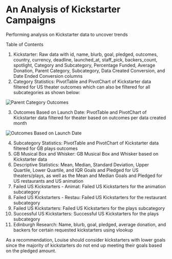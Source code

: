# An Analysis of Kickstarter Campaigns
Performing analysis on Kickstarter data to uncover trends

Table of Contents
1. Kickstarter: Raw data with id, name, blurb, goal, pledged, outcomes, country, currency, deadline, launched_at, staff_pick, backers_count, spotlight, Category and Subcategory, Percentage Funded, Average Donation, Parent Category, Subcategory, Data Created Conversion, and Date Ended Conversion columns
2. Category Statistics: PivotTable and PivotChart of Kickstarter data filtered for US theater outcomes which can also be filtered for all subcategories as shown below:

![Parent Category Outcomes](https://user-images.githubusercontent.com/76754655/107887595-2c953f00-6ed5-11eb-849b-86d90ae303bd.png)

3. Outcomes Based on Launch Date: PivotTable and PivotChart of Kickstarter data filtered for theater based on outcomes per data created month

![Outcomes Based on Launch Date](https://user-images.githubusercontent.com/76754655/107887574-08396280-6ed5-11eb-828c-0fcd63186da6.png)

4. Subcategory Statistics: PivotTable and PivotChart of Kickstarter data filtered for GB plays outcomes
5. GB Musical Box and Whisker: GB Musical Box and Whisker based on Kickstarter data
6. Descriptive Statistics: Mean, Median, Standard Deviation, Upper Quartile, Lower Quartile, and IQR Goals and Pledged for US theaters/plays, as well as the Mean and Median Goals and Pledged for US restaurants and US animation
7. Failed US Kickstarters - Animat: Failed US Kickstarters for the animation subcategory
8. Failed US Kickstarters - Restau: Failed US Kickstarters for the restaurant subcategory
9. Failed US Kickstarters: Failed US Kickstarters for the plays subcategory
10. Successful US Kickstarters: Successful US Kickstarters for the plays subcategory
11. Edinburgh Research: Name, blurb, goal, pledged, average donation, and backers for certain requested kickstarters using vlookup

As a recommendation, Louise should consider kickstarters with lower goals since the majority of kickstarters do not end up meeting their goals based on the pledged amount.
